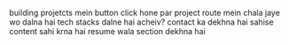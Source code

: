 building 
projetcts mein button click hone par project route mein chala jaye wo dalna hai 
tech stacks dalne hai 
acheiv?
contact ka dekhna hai sahise 
content sahi krna hai resume wala section dekhna hai 
